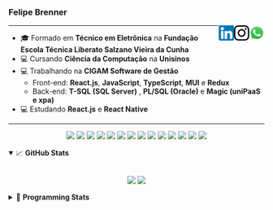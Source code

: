 <h3>Felipe Brenner</h3>

<a href="https://api.whatsapp.com/send?phone=5551995585968" target="_blank" rel="nofollow"><img align="right" width="30rem" src="./assets/whatsapp.png" alt="Whatsapp: +55 51995585968"/></a>
<a href="https://www.instagram.com/felipeobrenner/" target="_blank" rel="nofollow"><img align="right" width="30rem" src="./assets/instagram.png" alt="Instagram: @felipeobrenner"/></a>
<a href="https://www.linkedin.com/in/felipe-de-oliveira-brenner/" target="_blank" rel="nofollow"><img align="right" width="30rem" src="./assets/linkedin.png" alt="LinkedIn: @felipe-de-oliveira-brenner"/></a>

---

- 🎓 Formado em **Técnico em Eletrônica** na **Fundação Escola Técnica Liberato Salzano Vieira da Cunha**
- 💻 Cursando **Ciência da Computação** na **Unisinos**
- 💻 Trabalhando na **CIGAM Software de Gestão**
  - Front-end: **React.js**, **JavaScript**, **TypeScript**, **MUI** e **Redux**
  - Back-end: **T-SQL (SQL Server)** , **PL/SQL (Oracle)** e **Magic (uniPaaS e xpa)**
- 💻 Estudando **React.js** e **React Native**

---

<p align='center'>
  <img width="35rem" src="https://cdn.jsdelivr.net/gh/devicons/devicon/icons/react/react-original.svg" />
  <img width="35rem" src="https://cdn.jsdelivr.net/gh/devicons/devicon/icons/javascript/javascript-plain.svg" />
  <img width="35rem" src="https://cdn.jsdelivr.net/gh/devicons/devicon/icons/typescript/typescript-plain.svg" />
  <img width="35rem" src="https://cdn.jsdelivr.net/gh/devicons/devicon/icons/materialui/materialui-plain.svg" />
  <img width="35rem" src="https://cdn.jsdelivr.net/gh/devicons/devicon/icons/redux/redux-original.svg" />
  <img width="35rem" src="https://cdn.jsdelivr.net/gh/devicons/devicon/icons/css3/css3-plain.svg" />
  <img width="35rem" src="https://cdn.jsdelivr.net/gh/devicons/devicon/icons/html5/html5-plain.svg" />
  <img width="35rem" src="https://cdn.jsdelivr.net/gh/devicons/devicon/icons/vscode/vscode-original.svg" />
  <img width="35rem" src="https://cdn.jsdelivr.net/gh/devicons/devicon/icons/git/git-original.svg" />
  <img width="35rem" src="https://cdn.jsdelivr.net/gh/devicons/devicon/icons/yarn/yarn-original.svg" />
  <img width="35rem" src="https://cdn.jsdelivr.net/gh/devicons/devicon/icons/npm/npm-original-wordmark.svg" />
  <img width="35rem" src="https://cdn.jsdelivr.net/gh/devicons/devicon/icons/microsoftsqlserver/microsoftsqlserver-plain.svg" />
  <img width="35rem" src="https://cdn.jsdelivr.net/gh/devicons/devicon/icons/oracle/oracle-original.svg" />
  <img width="35rem" src="https://cdn.jsdelivr.net/gh/devicons/devicon/icons/ubuntu/ubuntu-plain.svg" />
</p>

<details open>
  <summary>📈 <b>GitHub Stats</b></summary>
  <br>
  <p align="center">
  <img src="https://github-readme-stats.vercel.app/api?username=felipebrenner&show_icons=true&theme=dark"/>
  <img src="https://github-readme-stats.vercel.app/api/top-langs/?username=felipebrenner&layout=compact&theme=dark">
  </p>

</details>

<details>
  <summary>🤖 <b>Programming Stats</b></summary>
  <br/>

  <!--START_SECTION:waka-->
**🐱 My GitHub Data** 

> 🏆 146 Contributions in the Year 2022
 > 
> 📦 194.3 kB Used in GitHub's Storage 
 > 
> 🚫 Not Opted to Hire
 > 
> 📜 23 Public Repositories 
 > 
> 🔑 1 Private Repository 
 > 
**I'm a Night 🦉** 

```text
🌞 Morning    67 commits     ███░░░░░░░░░░░░░░░░░░░░░░   12.76% 
🌆 Daytime    165 commits    ███████░░░░░░░░░░░░░░░░░░   31.43% 
🌃 Evening    284 commits    █████████████░░░░░░░░░░░░   54.1% 
🌙 Night      9 commits      ░░░░░░░░░░░░░░░░░░░░░░░░░   1.71%

```
📅 **I'm Most Productive on Sunday** 

```text
Monday       86 commits     ████░░░░░░░░░░░░░░░░░░░░░   16.38% 
Tuesday      99 commits     ████░░░░░░░░░░░░░░░░░░░░░   18.86% 
Wednesday    73 commits     ███░░░░░░░░░░░░░░░░░░░░░░   13.9% 
Thursday     68 commits     ███░░░░░░░░░░░░░░░░░░░░░░   12.95% 
Friday       45 commits     ██░░░░░░░░░░░░░░░░░░░░░░░   8.57% 
Saturday     47 commits     ██░░░░░░░░░░░░░░░░░░░░░░░   8.95% 
Sunday       107 commits    █████░░░░░░░░░░░░░░░░░░░░   20.38%

```


📊 **This Week I Spent My Time On** 

```text
💬 Programming Languages: 
TypeScript               8 hrs 39 mins       ██████████░░░░░░░░░░░░░░░   41.0% 
JavaScript               4 hrs 1 min         ████░░░░░░░░░░░░░░░░░░░░░   19.09% 
JSON                     2 hrs 54 mins       ███░░░░░░░░░░░░░░░░░░░░░░   13.77% 
C++                      2 hrs 24 mins       ██░░░░░░░░░░░░░░░░░░░░░░░   11.44% 
Markdown                 1 hr 27 mins        █░░░░░░░░░░░░░░░░░░░░░░░░   6.91%

🔥 Editors: 
VS Code                  21 hrs 6 mins       █████████████████████████   100.0%

🐱‍💻 Projects: 
www_CGFrontEnd           7 hrs 10 mins       ████████░░░░░░░░░░░░░░░░░   34.01% 
expressions-language     5 hrs 44 mins       ██████░░░░░░░░░░░░░░░░░░░   27.22% 
ignite-react-native      4 hrs 48 mins       █████░░░░░░░░░░░░░░░░░░░░   22.79% 
2022-1-Processamento-Graf2 hrs 48 mins       ███░░░░░░░░░░░░░░░░░░░░░░   13.31% 
rentx-mobile             17 mins             ░░░░░░░░░░░░░░░░░░░░░░░░░   1.4%

💻 Operating System: 
Linux                    21 hrs 6 mins       █████████████████████████   100.0%

```

**I Mostly Code in TypeScript** 

```text
TypeScript               9 repos             █████████░░░░░░░░░░░░░░░░   36.0% 
Java                     3 repos             ███░░░░░░░░░░░░░░░░░░░░░░   12.0% 
JavaScript               3 repos             ███░░░░░░░░░░░░░░░░░░░░░░   12.0% 
CSS                      2 repos             ██░░░░░░░░░░░░░░░░░░░░░░░   8.0% 
Assembly                 1 repo              █░░░░░░░░░░░░░░░░░░░░░░░░   4.0%

```



 Last Updated on 29/04/2022 03:30:14 UTC
<!--END_SECTION:waka-->
</details>
